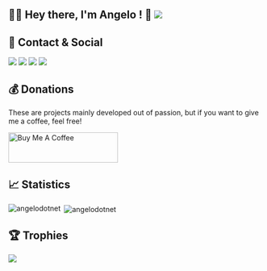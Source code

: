 ## 👨‍💻 Hey there, I'm Angelo ! 👋 ![](https://img.shields.io/badge/Intel%20Core_i5_12th-0071C5?logo=intel&logoColor=white&style=for-the-badge)

## 📱 Contact & Social
[![](https://img.shields.io/badge/Instagram-E4405F?logo=instagram&logoColor=white&style=for-the-badge)](https://instagram.com/angeloit87)
[![](https://img.shields.io/badge/Telegram-2CA5E0?logo=telegram&logoColor=white&style=for-the-badge)](https://t.me/angeloit87)
[![](https://img.shields.io/badge/website-000000?logo=About.me&logoColor=white&style=for-the-badge)](https://about.me/AngeloPirola)
[![](https://img.shields.io/badge/Twitter-1DA1F2?logo=twitter&logoColor=white&style=for-the-badge)](https://twitter.com/angeloit87)

## :moneybag: Donations
These are projects mainly developed out of passion, but if you want to give me a coffee, feel free!

<a href="https://www.buymeacoffee.com/angelodotnet" target="_blank"><img src="https://cdn.buymeacoffee.com/buttons/v2/default-blue.png" alt="Buy Me A Coffee" style="height: 60px !important;width: 217px !important;font_family=Comic" ></a>

## :chart_with_upwards_trend: Statistics
<!--
[![GitHub Streak](https://streak-stats.demolab.com?user=angelodotnet&locale=it&date_format=j%2Fn%5B%2FY%5D)](https://git.io/streak-stats)
-->
<p><img align="left" src="https://github-readme-stats.vercel.app/api/top-langs?username=angelodotnet&show_icons=true&locale=en&layout=compact" alt="angelodotnet" /></p>
<p>&nbsp;<img align="center" src="https://github-readme-stats.vercel.app/api?username=angelodotnet&show_icons=true&locale=en" alt="angelodotnet" /></p>

## :trophy: Trophies
![](https://github-profile-trophy.vercel.app/?username=angelodotnet&theme=default)

<!--
## Hacktoberfest Badges
[![An image of @angeloit87's Holopin badges, which is a link to view their full Holopin profile](https://holopin.me/angeloit87)](https://holopin.io/@angeloit87#badges)
-->
